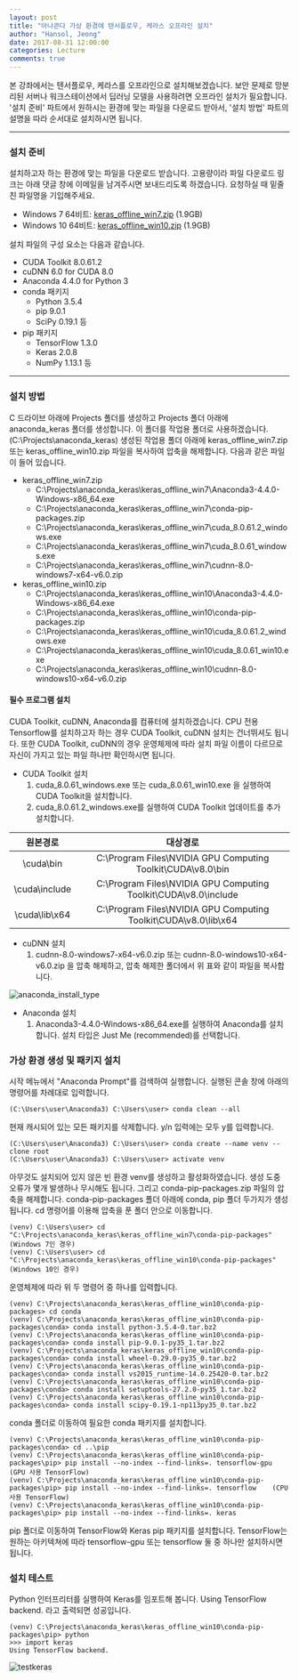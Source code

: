```yaml
---
layout: post
title: "아나콘다 가상 환경에 텐서플로우, 케라스 오프라인 설치"
author: "Hansol, Jeong"
date: 2017-08-31 12:00:00
categories: Lecture
comments: true
---
```


본 강좌에서는 텐서플로우, 케라스를 오프라인으로 설치해보겠습니다. 보안 문제로 망분리된 서버나 워크스테이션에서 딥러닝 모델을 사용하려면 오프라인 설치가 필요합니다. '설치 준비' 파트에서 원하시는 환경에 맞는 파일을 다운로드 받아서, '설치 방법' 파트의 설명을 따라 순서대로 설치하시면 됩니다. 

---

### 설치 준비

설치하고자 하는 환경에 맞는 파일을 다운로드 받습니다. 고용량이라 파일 다운로드 링크는 아래 댓글 창에 이메일을 남겨주시면 보내드리도록 하겠습니다. 요청하실 때 밑줄 친 파일명을 기입해주세요.

 * Windows 7 64비트: <u>keras_offline_win7.zip</u> (1.9GB)
 * Windows 10 64비트: <u>keras_offline_win10.zip</u> (1.9GB)

설치 파일의 구성 요소는 다음과 같습니다.

 * CUDA Toolkit 8.0.61.2
 * cuDNN 6.0 for CUDA 8.0
 * Anaconda 4.4.0 for Python 3
 * conda 패키지
   * Python 3.5.4
   * pip 9.0.1
   * SciPy 0.19.1 등
 * pip 패키지
   * TensorFlow 1.3.0
   * Keras 2.0.8
   * NumPy 1.13.1 등
 
---

### 설치 방법

C 드라이브 아래에 Projects 폴더를 생성하고 Projects 폴더 아래에 anaconda\_keras 폴더를 생성합니다. 이 폴더를 작업용 폴더로 사용하겠습니다. (C:\Projects\anaconda\_keras) 생성된 작업용 폴더 아래에 keras\_offline\_win7.zip 또는 keras\_offline\_win10.zip 파일을 복사하여 압축을 해제합니다. 다음과 같은 파일이 들어 있습니다.

 * keras\_offline\_win7.zip
   * C:\Projects\anaconda\_keras\keras\_offline\_win7\Anaconda3-4.4.0-Windows-x86\_64.exe
   * C:\Projects\anaconda\_keras\keras\_offline\_win7\conda-pip-packages.zip
   * C:\Projects\anaconda\_keras\keras\_offline\_win7\cuda\_8.0.61.2\_windows.exe
   * C:\Projects\anaconda\_keras\keras\_offline\_win7\cuda\_8.0.61\_windows.exe
   * C:\Projects\anaconda\_keras\keras\_offline\_win7\cudnn-8.0-windows7-x64-v6.0.zip
 * keras\_offline\_win10.zip
   * C:\Projects\anaconda\_keras\keras\_offline\_win10\Anaconda3-4.4.0-Windows-x86\_64.exe
   * C:\Projects\anaconda\_keras\keras\_offline\_win10\conda-pip-packages.zip
   * C:\Projects\anaconda\_keras\keras\_offline\_win10\cuda\_8.0.61.2\_windows.exe
   * C:\Projects\anaconda\_keras\keras\_offline\_win10\cuda\_8.0.61\_win10.exe
   * C:\Projects\anaconda\_keras\keras\_offline\_win10\cudnn-8.0-windows10-x64-v6.0.zip

#### 필수 프로그램 설치

CUDA Toolkit, cuDNN, Anaconda를 컴퓨터에 설치하겠습니다. CPU 전용 Tensorflow를 설치하고자 하는 경우 CUDA Toolkit, cuDNN 설치는 건너뛰셔도 됩니다. 또한 CUDA Toolkit, cuDNN의 경우 운영체제에 따라 설치 파일 이름이 다르므로 자신이 가지고 있는 파일 하나만 확인하시면 됩니다.

 * CUDA Toolkit 설치
   1. cuda\_8.0.61\_windows.exe 또는 cuda\_8.0.61\_win10.exe 을 실행하여 CUDA Toolkit을 설치합니다.
   2. cuda\_8.0.61.2\_windows.exe를 실행하여 CUDA Toolkit 업데이트를 추가 설치합니다.

|원본경로|대상경로|
|:-:|:-:|
|\cuda\bin|C:\Program Files\NVIDIA GPU Computing Toolkit\CUDA\v8.0\bin|
|\cuda\include|C:\Program Files\NVIDIA GPU Computing Toolkit\CUDA\v8.0\include|
|\cuda\lib\x64|C:\Program Files\NVIDIA GPU Computing Toolkit\CUDA\v8.0\lib\x64|

 * cuDNN 설치
   1. cudnn-8.0-windows7-x64-v6.0.zip 또는 cudnn-8.0-windows10-x64-v6.0.zip 을 압축 해제하고, 압축 해제한 폴더에서 위 표와 같이 파일을 복사합니다.

![anaconda_install_type](http://i.imgur.com/cTM5RJN.png)

 * Anaconda 설치 
   1. Anaconda3-4.4.0-Windows-x86\_64.exe를 실행하여 Anaconda를 설치합니다. 설치 타입은 Just Me (recommended)를 선택합니다.

### 가상 환경 생성 및 패키지 설치

시작 메뉴에서 "Anaconda Prompt"를 검색하여 실행합니다. 실행된 콘솔 창에 아래의 명령어를 차례대로 입력합니다.

```
(C:\Users\user\Anaconda3) C:\Users\user> conda clean --all
```

현재 캐시되어 있는 모든 패키지를 삭제합니다. y/n 입력에는 모두 y를 입력합니다.

```
(C:\Users\user\Anaconda3) C:\Users\user> conda create --name venv --clone root
(C:\Users\user\Anaconda3) C:\Users\user> activate venv
```

아무것도 설치되어 있지 않은 빈 환경 venv를 생성하고 활성화하였습니다. 생성 도중 오류가 몇개 발생하나 무시해도 됩니다. 그리고 conda-pip-packages.zip 파일의 압축을 해제합니다. conda-pip-packages 폴더 아래에 conda, pip 폴더 두가지가 생성됩니다. cd 명령어를 이용해 압축을 푼 폴더 안으로 이동합니다.

```
(venv) C:\Users\user> cd "C:\Projects\anaconda_keras\keras_offline_win7\conda-pip-packages"    (Windows 7인 경우)
(venv) C:\Users\user> cd "C:\Projects\anaconda_keras\keras_offline_win10\conda-pip-packages"    (Windows 10인 경우)
```

운영체제에 따라 위 두 명령어 중 하나를 입력합니다.

```
(venv) C:\Projects\anaconda_keras\keras_offline_win10\conda-pip-packages> cd conda
(venv) C:\Projects\anaconda_keras\keras_offline_win10\conda-pip-packages\conda> conda install python-3.5.4-0.tar.bz2
(venv) C:\Projects\anaconda_keras\keras_offline_win10\conda-pip-packages\conda> conda install pip-9.0.1-py35_1.tar.bz2
(venv) C:\Projects\anaconda_keras\keras_offline_win10\conda-pip-packages\conda> conda install wheel-0.29.0-py35_0.tar.bz2
(venv) C:\Projects\anaconda_keras\keras_offline_win10\conda-pip-packages\conda> conda install vs2015_runtime-14.0.25420-0.tar.bz2
(venv) C:\Projects\anaconda_keras\keras_offline_win10\conda-pip-packages\conda> conda install setuptools-27.2.0-py35_1.tar.bz2
(venv) C:\Projects\anaconda_keras\keras_offline_win10\conda-pip-packages\conda> conda install scipy-0.19.1-np113py35_0.tar.bz2
```

conda 폴더로 이동하여 필요한 conda 패키지를 설치합니다.

```
(venv) C:\Projects\anaconda_keras\keras_offline_win10\conda-pip-packages\conda> cd ..\pip
(venv) C:\Projects\anaconda_keras\keras_offline_win10\conda-pip-packages\pip> pip install --no-index --find-links=. tensorflow-gpu    (GPU 사용 TensorFlow)
(venv) C:\Projects\anaconda_keras\keras_offline_win10\conda-pip-packages\pip> pip install --no-index --find-links=. tensorflow    (CPU 사용 TensorFlow)
(venv) C:\Projects\anaconda_keras\keras_offline_win10\conda-pip-packages\pip> pip install --no-index --find-links=. keras
```

pip 폴더로 이동하여 TensorFlow와 Keras pip 패키지를 설치합니다. TensorFlow는 원하는 아키텍쳐에 따라 tensorflow-gpu 또는 tensorflow 둘 중 하나만 설치하시면 됩니다.

### 설치 테스트

Python 인터프리터를 실행하여 Keras를 임포트해 봅니다. Using TensorFlow backend. 라고 출력되면 성공입니다.

```
(venv) C:\Projects\anaconda_keras\keras_offline_win10\conda-pip-packages\pip> python
>>> import keras
Using TensorFlow backend.
```

![testkeras](http://i.imgur.com/KPcHPJT.png)